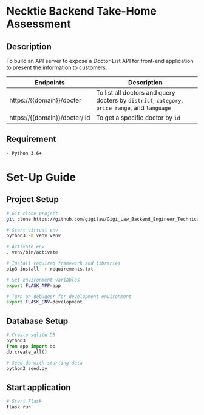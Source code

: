 # Necktie Backend Take-Home Assessment

## Description

To build an API server to expose a Doctor List API for front-end
application to present the information to customers.

| Endpoints                     | Description                                                                                    |
| ----------------------------- | ---------------------------------------------------------------------------------------------- |
| https://{{domain}}/docter     | To list all doctors and query docters by `district`, `category`, `price range`, and `language` |
| https://{{domain}}/docter/:id | To get a specific doctor by `id`                                                               |

## Requirement

```
- Python 3.6+
```

# Set-Up Guide

## Project Setup

```zsh
# Git clone project
git clone https://github.com/gigilaw/Gigi_Law_Backend_Engineer_Technical_Assessment.git

# Start virtual env
python3 -m venv venv

# Activate env
. venv/bin/activate

# Install required framework and libraries
pip3 install -r requirements.txt

# Set environment variables
export FLASK_APP=app

# Turn on debugger for development environment
export FLASK_ENV=development
```

## Database Setup

```python
# Create sqlite DB
python3
from app import db
db.create_all()

# Seed db with starting data
python3 seed.py
```

## Start application

```zsh
# Start Flask
flask run
```
